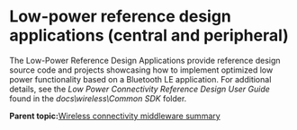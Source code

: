 # Low-power reference design applications \(central and peripheral\) 

The Low-Power Reference Design Applications provide reference design source code and projects showcasing how to implement optimized low power functionality based on a Bluetooth LE application. For additional details, see the *Low Power Connectivity Reference Design User Guide* found in the *docs\\wireless\\Common SDK* folder.

**Parent topic:**[Wireless connectivity middleware summary](../topics/wireless_connectivity_middleware_summary.md)

